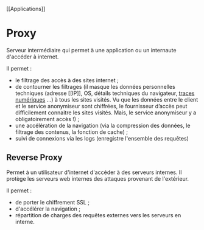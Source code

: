 [[Applications]]
# Proxy
Serveur intermédiaire qui permet à une application ou un internaute d'accéder à internet. 

Il permet : 
- le filtrage des accès à des sites internet ;
- de contourner les filtrages (il masque les données personnelles techniques (adresse [[IP]], OS, détails techniques du navigateur, [traces numériques](https://fr.wikipedia.org/wiki/Trace_num%C3%A9rique) ...) à tous les sites visités. Vu que les données entre le client et le service anonymiseur sont chiffrées, le fournisseur d’accès peut difficilement connaitre les sites visités. Mais, le service anonymiseur y a obligatoirement accès !) ;
- une accélération de la navigation (via la compression des données, le filtrage des contenus, la fonction de cache) ;
- suivi de connexions via les logs (enregistre l'ensemble des requêtes)

## Reverse Proxy
Permet à un utilisateur d'internet d'accéder à des serveurs internes. 
Il protège les serveurs web internes des attaques provenant de l'extérieur.

Il permet : 
- de porter le chiffrement SSL ;
- d'accélérer la navigation ;
- répartition de charges des requêtes externes vers les serveurs en interne. 

